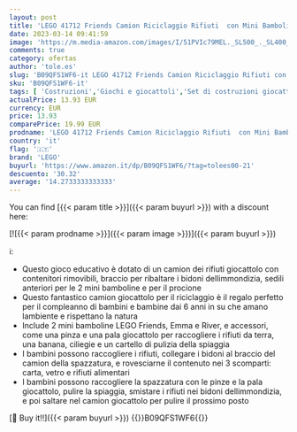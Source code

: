 ```yaml
---
layout: post
title: 'LEGO 41712 Friends Camion Riciclaggio Rifiuti  con Mini Bambolina Emma  Set Costruzioni Nettezza Urbana Giocattolo  Giochi per Bambini dai 6 Anni'
date: 2023-03-14 09:41:59
image: 'https://m.media-amazon.com/images/I/51PVIc79MEL._SL500_._SL400_.jpg'
comments: true
category: ofertas
author: 'tole.es'
slug: 'B09QFS1WF6-it LEGO 41712 Friends Camion Riciclaggio Rifiuti con Mini...'
sku: 'B09QFS1WF6-it'
tags: [ 'Costruzioni','Giochi e giocattoli','Set di costruzioni giocattolo','lego','🇮🇹', ]
actualPrice: 13.93 EUR
currency: EUR
price: 13.93
comparePrice: 19.99 EUR
prodname: 'LEGO 41712 Friends Camion Riciclaggio Rifiuti  con Mini Bambolina Emma  Set Costruzioni Nettezza Urbana Giocattolo  Giochi per Bambini dai 6 Anni'
country: 'it'
flag: '🇮🇹'
brand: 'LEGO'
buyurl: 'https://www.amazon.it/dp/B09QFS1WF6/?tag=tolees00-21'
descuento: '30.32'
average: '14.2733333333333'
---
```


You can find [{{< param title >}}]({{< param buyurl >}}) with a discount here:

[![{{< param prodname >}}]({{< param image >}})]({{< param buyurl >}})

ℹ️:

- Questo gioco educativo è dotato di un camion dei rifiuti giocattolo con contenitori rimovibili, braccio per ribaltare i bidoni dellimmondizia, sedili anteriori per le 2 mini bamboline e per il procione
- Questo fantastico camion giocattolo per il riciclaggio è il regalo perfetto per il compleanno di bambini e bambine dai 6 anni in su che amano lambiente e rispettano la natura
- Include 2 mini bamboline LEGO Friends, Emma e River, e accessori, come una pinza e una pala giocattolo per raccogliere i rifiuti da terra, una banana, ciliegie e un cartello di pulizia della spiaggia
- I bambini possono raccogliere i rifiuti, collegare i bidoni al braccio del camion della spazzatura, e rovesciarne il contenuto nei 3 scomparti: carta, vetro e rifiuti alimentari
- I bambini possono raccogliere la spazzatura con le pinze e la pala giocattolo, pulire la spiaggia, smistare i rifiuti nei bidoni dellimmondizia, e poi saltare nel camion giocattolo per pulire il prossimo posto

[🛒 Buy it!!]({{< param buyurl >}})
{{<world>}}B09QFS1WF6{{</world>}}
